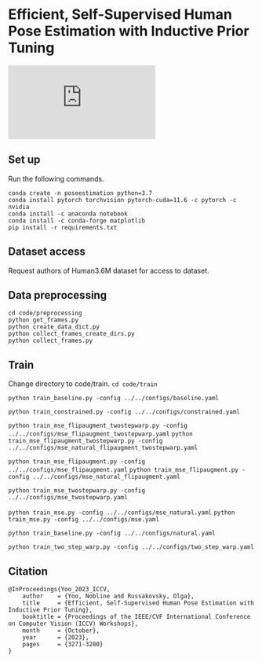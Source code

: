 # Efficient, Self-Supervised Human Pose Estimation with Inductive Prior Tuning
![Paper](https://openaccess.thecvf.com/content/ICCV2023W/ROAD++/papers/Yoo_Efficient_Self-Supervised_Human_Pose_Estimation_with_Inductive_Prior_Tuning_ICCVW_2023_paper.pdf)

[](sample/1.png)

## Set up

Run the following commands.

```
conda create -n poseestimation python=3.7
conda install pytorch torchvision pytorch-cuda=11.6 -c pytorch -c nvidia
conda install -c anaconda notebook
conda install -c conda-forge matplotlib
pip install -r requirements.txt
```

## Dataset access

Request authors of Human3.6M dataset for access to dataset.

## Data preprocessing

```
cd code/preprocessing
python get_frames.py
python create_data_dict.py
python collect_frames_create_dirs.py
python collect_frames.py
```

## Train

Change directory to code/train.
`
cd code/train
`

`python train_baseline.py -config ../../configs/baseline.yaml`

`python train_constrained.py -config ../../configs/constrained.yaml`

`python train_mse_flipaugment_twostepwarp.py -config ../../configs/mse_flipaugment_twostepwarp.yaml`
`python train_mse_flipaugment_twostepwarp.py -config ../../configs/mse_natural_flipaugment_twostepwarp.yaml`

`python train_mse_flipaugment.py -config ../../configs/mse_flipaugment.yaml`
`python train_mse_flipaugment.py -config ../../configs/mse_natural_flipaugment.yaml`

`python train_mse_twostepwarp.py -config ../../configs/mse_twostepwarp.yaml`

`python train_mse.py -config ../../configs/mse_natural.yaml`
`python train_mse.py -config ../../configs/mse.yaml`

`python train_baseline.py -config ../../configs/natural.yaml`

`python train_two_step_warp.py -config ../../configs/two_step_warp.yaml`

## Citation

```
@InProceedings{Yoo_2023_ICCV,
    author    = {Yoo, Nobline and Russakovsky, Olga},
    title     = {Efficient, Self-Supervised Human Pose Estimation with Inductive Prior Tuning},
    booktitle = {Proceedings of the IEEE/CVF International Conference on Computer Vision (ICCV) Workshops},
    month     = {October},
    year      = {2023},
    pages     = {3271-3280}
}
```